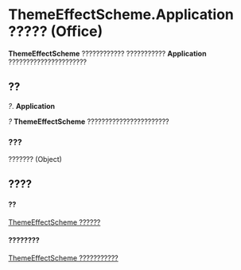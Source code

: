 
# ThemeEffectScheme.Application ????? (Office)

 **ThemeEffectScheme** ???????????? ??????????? **Application** ??????????????????????


## ??

 _?_. **Application**

 _?_ **ThemeEffectScheme** ???????????????????????


### ???

??????? (Object)


## ????


#### ??


[ThemeEffectScheme ??????](3fad64c0-94ca-8749-0282-3ed903e2aa84.md)
#### ????????


[ThemeEffectScheme ???????????](http://msdn.microsoft.com/library/4a48841c-2f51-2fe4-360b-a5d0044dba80%28Office.15%29.aspx)